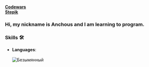 [**Codewars**](https://www.codewars.com/users/Anchous)<br />
[**Stepik**](https://stepik.org/users/151808975)

### Hi, my nickname is Anchous and I am learning to program.


### Skills 🛠️
- **Languages**: <br/><br/>
![Безымянный](https://user-images.githubusercontent.com/84402735/160290133-adfce202-576e-4423-a1a0-c8826f8dc2d2.png)

